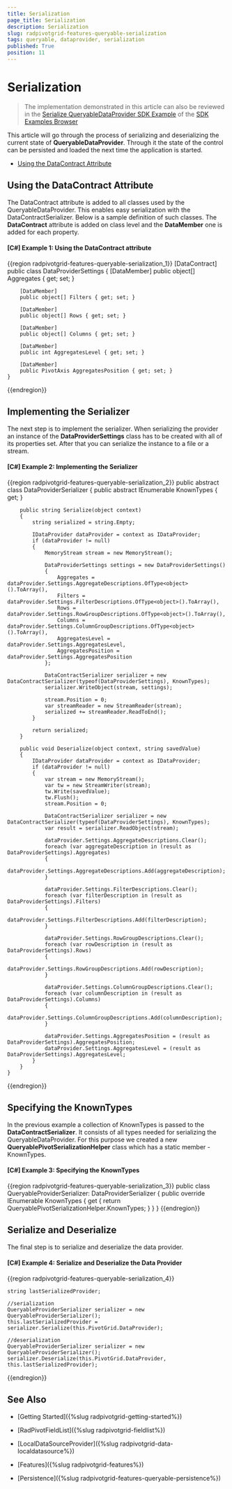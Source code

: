 ```yaml
---
title: Serialization
page_title: Serialization
description: Serialization
slug: radpivotgrid-features-queryable-serialization
tags: queryable, dataprovider, serialization
published: True
position: 11
---
```


# Serialization

> The implementation demonstrated in this article can also be reviewed in the [Serialize QueryableDataProvider SDK Example](https://github.com/telerik/xaml-sdk/tree/master/PivotGrid/Serialization/QueryableDataProvider) of the [SDK Examples Browser](https://demos.telerik.com/xaml-sdkbrowser/)

This article will go through the process of serializing and deserializing the current state of __QueryableDataProvider__. Through it the state of the control can be persisted and loaded the next time the application is started.

* [Using the DataContract Attribute](#using-the-datacontract-attribute)

## Using the DataContract Attribute

The DataContract attribute is added to all classes used by the QueryableDataProvider. This enables easy serialization with the DataContractSerializer. Below is a sample definition of such classes. The __DataContract__ attribute is added on class level and the __DataMember__ one is added for each property.

#### __[C#] Example 1: Using the DataContract attribute__	

{{region radpivotgrid-features-queryable-serialization_1}}
	[DataContract]
    public class DataProviderSettings
    {
        [DataMember]
        public object[] Aggregates { get; set; }

        [DataMember]
        public object[] Filters { get; set; }

        [DataMember]
        public object[] Rows { get; set; }

        [DataMember]
        public object[] Columns { get; set; }

        [DataMember]
        public int AggregatesLevel { get; set; }

        [DataMember]
        public PivotAxis AggregatesPosition { get; set; }
    }
{{endregion}}

## Implementing the Serializer

The next step is to implement the serializer. When serializing the provider an instance of the __DataProviderSettings__ class has to be created with all of its properties set. After that you can serialize the instance to a file or a stream. 

#### __[C#] Example 2: Implementing the Serializer__

{{region radpivotgrid-features-queryable-serialization_2}}
	 public abstract class DataProviderSerializer
    {
        public abstract IEnumerable<Type> KnownTypes { get; }

        public string Serialize(object context)
        {
            string serialized = string.Empty;

            IDataProvider dataProvider = context as IDataProvider;
            if (dataProvider != null)
            {
                MemoryStream stream = new MemoryStream();

                DataProviderSettings settings = new DataProviderSettings()
                {
                    Aggregates = dataProvider.Settings.AggregateDescriptions.OfType<object>().ToArray(),
                    Filters = dataProvider.Settings.FilterDescriptions.OfType<object>().ToArray(),
                    Rows = dataProvider.Settings.RowGroupDescriptions.OfType<object>().ToArray(),
                    Columns = dataProvider.Settings.ColumnGroupDescriptions.OfType<object>().ToArray(),
                    AggregatesLevel = dataProvider.Settings.AggregatesLevel,
                    AggregatesPosition = dataProvider.Settings.AggregatesPosition
                };

                DataContractSerializer serializer = new DataContractSerializer(typeof(DataProviderSettings), KnownTypes);
                serializer.WriteObject(stream, settings);

                stream.Position = 0;
                var streamReader = new StreamReader(stream);
                serialized += streamReader.ReadToEnd();
            }

            return serialized;
        }

        public void Deserialize(object context, string savedValue)
        {
            IDataProvider dataProvider = context as IDataProvider;
            if (dataProvider != null)
            {
                var stream = new MemoryStream();
                var tw = new StreamWriter(stream);
                tw.Write(savedValue);
                tw.Flush();
                stream.Position = 0;

                DataContractSerializer serializer = new DataContractSerializer(typeof(DataProviderSettings), KnownTypes);
                var result = serializer.ReadObject(stream);

                dataProvider.Settings.AggregateDescriptions.Clear();
                foreach (var aggregateDescription in (result as DataProviderSettings).Aggregates)
                {
                    dataProvider.Settings.AggregateDescriptions.Add(aggregateDescription);
                }

                dataProvider.Settings.FilterDescriptions.Clear();
                foreach (var filterDescription in (result as DataProviderSettings).Filters)
                {
                    dataProvider.Settings.FilterDescriptions.Add(filterDescription);
                }

                dataProvider.Settings.RowGroupDescriptions.Clear();
                foreach (var rowDescription in (result as DataProviderSettings).Rows)
                {
                    dataProvider.Settings.RowGroupDescriptions.Add(rowDescription);
                }

                dataProvider.Settings.ColumnGroupDescriptions.Clear();
                foreach (var columnDescription in (result as DataProviderSettings).Columns)
                {
                    dataProvider.Settings.ColumnGroupDescriptions.Add(columnDescription);
                }

                dataProvider.Settings.AggregatesPosition = (result as DataProviderSettings).AggregatesPosition;
                dataProvider.Settings.AggregatesLevel = (result as DataProviderSettings).AggregatesLevel;
            }
        }
    }
{{endregion}}

## Specifying the KnownTypes

In the previous example a collection of KnownTypes is passed to the __DataContractSerializer__. It consists of all types needed for serializing the QueryableDataProvider. For this purpose we created a new __QueryablePivotSerializationHelper__ class which has a static member - KnownTypes.

#### __[C#] Example 3: Specifying the KnownTypes__

{{region radpivotgrid-features-queryable-serialization_3}}
	public class QueryableProviderSerializer: DataProviderSerializer
    {
        public override IEnumerable<Type> KnownTypes
        {
            get 
            {
                return QueryablePivotSerializationHelper.KnownTypes;
            }
        }
    }
{{endregion}}

## Serialize and Deserialize 

The final step is to serialize and deserialize the data provider.

#### __[C#] Example 4: Serialize and Deserialize the Data Provider__

{{region radpivotgrid-features-queryable-serialization_4}}

	string lastSerializedProvider;

	//serialization
	QueryableProviderSerializer serializer = new QueryableProviderSerializer();
    this.lastSerializedProvider = serializer.Serialize(this.PivotGrid.DataProvider);

	//deserialization
	QueryableProviderSerializer serializer = new QueryableProviderSerializer();
    serializer.Deserialize(this.PivotGrid.DataProvider, this.lastSerializedProvider);
{{endregion}}

## See Also

 * [Getting Started]({%slug radpivotgrid-getting-started%})

 * [RadPivotFieldList]({%slug radpivotgrid-fieldlist%})

 * [LocalDataSourceProvider]({%slug radpivotgrid-data-localdatasource%})

 * [Features]({%slug radpivotgrid-features%})

 * [Persistence]({%slug radpivotgrid-features-queryable-persistence%})